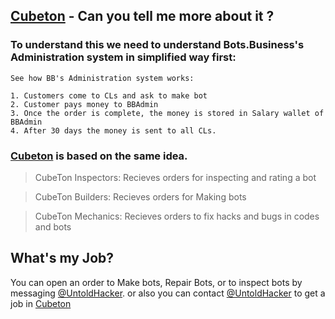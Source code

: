 ## [Cubeton](https://CubeTon.t.me) - Can you tell me more about it ?
### To understand this we need to understand Bots.Business's Administration system in simplified way first:
```
See how BB's Administration system works:

1. Customers come to CLs and ask to make bot
2. Customer pays money to BBAdmin
3. Once the order is complete, the money is stored in Salary wallet of BBAdmin
4. After 30 days the money is sent to all CLs.

```
### [Cubeton](https://CubeTon.t.me) is based on the same idea.


> CubeTon Inspectors: Recieves orders for inspecting and rating a bot 

> CubeTon Builders: Recieves orders for Making bots


> CubeTon Mechanics: Recieves orders to fix hacks and bugs in codes and bots


## What's my Job?
 You can open an order to Make bots, Repair Bots, or to inspect bots by messaging [@UntoldHacker](https://untoldhacker.t.me). or also you can contact [@UntoldHacker](https://UntoldHacker.t.me) to get a job in [Cubeton](https://CubeTon.t.me)
